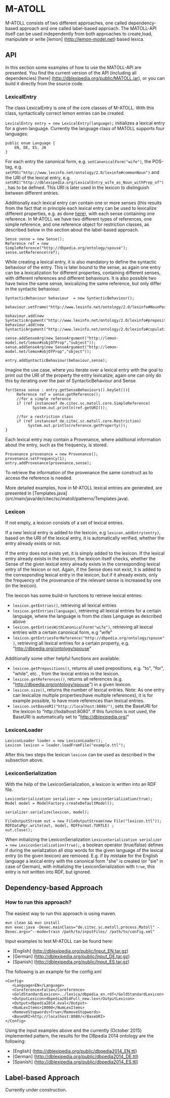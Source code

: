 #  M-ATOLL

M-ATOLL consists of two different approaches, one called dependency-based approach and one called label-based approach. The MATOLL-API itself can be used independently from both approaches to create,load, manipulate or write [lemon] (http://lemon-model.net) based lexica.

## API
In this section some examples of how to use the MATOLL-API are presented. You find the current version of the API (including all dependencies) [here] (http://dblexipedia.org/public/MATOLL.jar), or you can build it directly from the source code.

### LexicalEntry
The class LexicalEntry is one of the core classes of M-ATOLL. With this class, syntactically correct lemon entries can be created.

`LexicalEntry entry = new LexicalEntry(language);` initializes  a lexical entry for a given language. Currently the language class of MATOLL supports four languages:

````
public enum Language {    
    EN, DE, ES, JA
}
````

For each entry the canonical form, e.g. `setCanonicalForm("wife")`, the POS-tag, e.g. `setPOS("http://www.lexinfo.net/ontology/2.0/lexinfo#commonNoun")` and the URI of the lexical entry, e.g. `setURI("http://dblexipedia.org/LexicalEntry_wife_as_Noun_withPrep_of")`, has to be defined. This URI is later used in the lexicon to distinguish between different entries.

Additionally each lexical entry can contain one or more senses (this results from the fact that in principle each lexical entry can be used to lexicalize different properties, e.g. as done [here](http://dblexipedia.org/LexicalEntry_village_as_Noun_withPrep_in)), with each sense containing one reference. In M-ATOLL we have two different types of references, one simple reference, and one reference object for restriction classes, as described below in the section about the label-based approach.

````
Sense sense = new Sense();
Reference ref = new SimpleReference("http://dbpedia.org/ontology/spouse");
sense.setReference(ref);
````


While creating a lexical entry, it is also mandatory to define the syntactic behaviour of the entry. This is later bound to the sense, as again one entry can be a lexicalization for different properties, containing different senses, with different references and different behaviours.
It is also possible two have twice the same sense, lexicalizing the same reference, but only differ in the syntactic behaviour.

````
SyntacticBehaviour behaviour  = new SyntacticBehaviour();

behaviour.setFrame("http://www.lexinfo.net/ontology/2.0/lexinfo#NounPossessiveFrame");

behaviour.add(new SyntacticArgument("http://www.lexinfo.net/ontology/2.0/lexinfo#prepositionalObject","object",preposition));
behaviour.add(new SyntacticArgument("http://www.lexinfo.net/ontology/2.0/lexinfo#copulativeArg","subject",null));

sense.addSenseArg(new SenseArgument("http://lemon-model.net/lemon#subjOfProp","subject"));
sense.addSenseArg(new SenseArgument("http://lemon-model.net/lemon#objOfProp","object"));

entry.addSyntacticBehaviour(behaviour,sense);
````

Imagine the use case, where you iterate over a lexical entry with the goal to print out the URI of the property the entry lexicalize; again one can only do this by iterating over the pair of SyntacticBehaviour and Sense

````
for(Sense sense : entry.getSenseBehaviours().keySet()){
     Reference ref = sense.getReference();
     //for a simple reference
     if (ref instanceof de.citec.sc.matoll.core.SimpleReference)  
     		System.out.println(ref.getURI());
     		
     //for a restriction class
     if (ref instanceof de.citec.sc.matoll.core.Restriction)
          System.out.println(reference.getProperty());
}           
````



Each lexical entry may contain a Provenance, where additional information about the entry, such as the frequency, is stored. 

````
Provenance provenance = new Provenance();
provenance.setFrequency(1);
entry.addProvenance(provenance,sense);
````
To retrieve the information of the provenance the same construct as to access the reference is needed.


More detailed examples, how in M-ATOLL lexical entries are generated, are presented in [Templates.java] (src/main/java/de/citec/sc/matoll/patterns/Templates.java).


### Lexicon
If not empty, a lexicon consists of a set of lexical entries.

If a new lexical entry is added to the lexicon, e.g `lexicon.addEntry(entry)`, based on the URI of the lexical entry, it is automatically verified, whether the entry already exists or not. 

If the entry does not exists yet, it is simply added to the lexicon. If the lexical entry already exists in the lexicon, the lexicon itself checks, whether the Sense of the given lexical entry already exists in the corresponding lexical entry of the lexicon or not. Again, if the Sense does not exist, it is added to the corresponding lexical entry in the lexicon, but if it already exists, only the frequency of the provenance of the relevant sense is increased by one (in the lexicon).

The lexicon has some build-in functions to retrieve lexical entries:

*	`lexicon.getEntries()`, retrieving all lexical entries
* 	`lexicon.getEntries(language)`, retrieving all lexical entries for a certain language, where the language is from the class Language as described above
*  `lexicon.getEntriesWithCanonicalForm("wife")`, retrieving all lexical entries with a certain canonical form, e.g "wife"
*  `lexicon.getEntriesForReference("http://dbpedia.org/ontology/spouse")`, retrieving all lexical entries for a certain property, e.g. "http://dbpedia.org/ontology/spouse"

Additionally some other helpful functions are available:


* `lexicon.getPrepositions()`, returns all used prepositions, e.g. "to", "for", "while", etc. , from the lexical entries in the lexicon.
* 	`lexicon.getReferences()`, returns all references (e.g. "http://dbpedia.org/ontology/spouse") in a given lexicon.
* `lexicon.size()`, returns the number of lexical entries. Note: As one entry can lexicalize multiple properties(have multiple references), it is for example possible, to have more references than lexical entries. 
*  `lexicon.setBaseURI("http://localhost:8080/")`, sets the BaseURI for the lexicon to "http://lodalhost:8080". If this function is not used, the BaseURI is automatically set to "http://dblexipedia.org/"





### LexiconLoader
 ````
 LexiconLoader loader = new LexiconLoader();
 Lexicon lexicon = loader.loadFromFile("example.ttl");
 ````
 After this two steps the lexicon `lexicon` can be used as described in the subsection above.

### LexiconSerialization

With the help of the LexiconSerialization, a lexicon is written into an RDF file.

````
LexiconSerialization serializer = new LexiconSerialization(true);
Model model = ModelFactory.createDefaultModel();

serializer.serialize(lexicon, model);

FileOutputStream out = new FileOutputStream(new File("lexicon.ttl"));
RDFDataMgr.write(out, model, RDFFormat.TURTLE) ;
out.close();

````

When initializing the LexiconSerialization `LexiconSerialization serializer = new LexiconSerialization(true);`, a boolean operator (true/false) defines if during the serialization all stop words for the given language of the lexical entry (in the given lexicon) are removed. E.g. if by mistake for the English language a lexical entry with the canonical form "she" is created  (or "sie" in case of German), with initializing the LexiconSerialization with `true`, this entry is not written into RDF, but ignored.


## Dependency-based Approach

### How to run this approach?
The easiest way to run this approach is using maven.


````
mvn clean && mvn install
mvn exec:java -Dexec.mainClass="de.citec.sc.matoll.process.Matoll" -Dexec.args="--mode=train /path/to/inputFiles/ /path/to/config.xml"

````
Input examples to test M-ATOLL can be found here:

*	[English] (http://dblexipedia.org/public/Input_EN.tar.gz)
* 	[German] (http://dblexipedia.org/public/Input_DE.tar.gz)
*  [Spanish] (http://dblexipedia.org/public/Input_ES.tar.gz)


The following is an example for the config.xml

````
<Config>
   <Language>EN</Language>
   <Coreference>False</Coreference>
   <GoldStandardLexicon>../lexica/dbpedia_en.rdf</GoldStandardLexicon>
   <OutputLexicon>dbpedia2014Full_new.lex</OutputLexicon>
   <Output>dbpedia2014.eval</Output>
   <NumLexItems>10000</NumLexItems>
   <RemoveStopwords>True</RemoveStopwords>
   <BaseURI>http://localhost:8080/</BaseURI>
</Config>

````
Using the input examples above and the currently (October 2015) implemented pattern, the results for the DBpedia 2014 ontology are the following:

*	[English] (http://dblexipedia.org/public/dbpedia2014_EN.ttl)
* 	[German] (http://dblexipedia.org/public/dbpedia2014_DE.ttl)
*  [Spanish] (http://dblexipedia.org/public/dbpedia2014_ES.ttl)

## Label-based Approach

Currently under construction.

<!--## What do I have to do to port MATOLL to other languages? -->